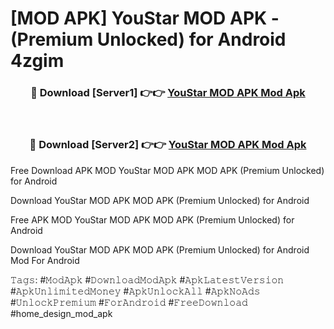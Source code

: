 # [MOD APK] YouStar MOD APK - (Premium Unlocked) for Android 4zgim



<div align="center">
<h3>🔴 Download [Server1] 👉👉 <a href="https://momento.my/?title=YouStar_MOD_APK">YouStar MOD APK Mod Apk</a></h3><br>

<h3>🔴 Download [Server2] 👉👉 <a href="https://momento.my/?title=YouStar_MOD_APK">YouStar MOD APK Mod Apk</a></h3>
</div>



Free Download APK MOD YouStar MOD APK MOD APK (Premium Unlocked) for Android

Download YouStar MOD APK MOD APK (Premium Unlocked) for Android

Free APK MOD YouStar MOD APK MOD APK (Premium Unlocked) for Android

Download YouStar MOD APK MOD APK (Premium Unlocked) for Android Mod For Android

𝚃𝚊𝚐𝚜: #𝙼𝚘𝚍𝙰𝚙𝚔 #𝙳𝚘𝚠𝚗𝚕𝚘𝚊𝚍𝙼𝚘𝚍𝙰𝚙𝚔 #𝙰𝚙𝚔𝙻𝚊𝚝𝚎𝚜𝚝𝚅𝚎𝚛𝚜𝚒𝚘𝚗 #𝙰𝚙𝚔𝚄𝚗𝚕𝚒𝚖𝚒𝚝𝚎𝚍𝙼𝚘𝚗𝚎𝚢 #𝙰𝚙𝚔𝚄𝚗𝚕𝚘𝚌𝚔𝙰𝚕𝚕 #𝙰𝚙𝚔𝙽𝚘𝙰𝚍𝚜 #𝚄𝚗𝚕𝚘𝚌𝚔𝙿𝚛𝚎𝚖𝚒𝚞𝚖 #𝙵𝚘𝚛𝙰𝚗𝚍𝚛𝚘𝚒𝚍 #𝙵𝚛𝚎𝚎𝙳𝚘𝚠𝚗𝚕𝚘𝚊𝚍 #home_design_mod_apk
